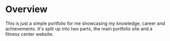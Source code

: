 <h1>Overview</h1>
    This is just a simple portfolio for me showcasing my knowledge, career and achievements. It's split up into two parts, the main portfolio site and a fitness center website.
